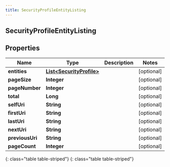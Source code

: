 ```yaml
---
title: SecurityProfileEntityListing
---
```

## SecurityProfileEntityListing


## Properties

| Name | Type | Description | Notes |
| ------------ | ------------- | ------------- | ------------- |
| **entities** | [**List&lt;SecurityProfile&gt;**](SecurityProfile.html) |  |  [optional] |
| **pageSize** | **Integer** |  |  [optional] |
| **pageNumber** | **Integer** |  |  [optional] |
| **total** | **Long** |  |  [optional] |
| **selfUri** | **String** |  |  [optional] |
| **firstUri** | **String** |  |  [optional] |
| **lastUri** | **String** |  |  [optional] |
| **nextUri** | **String** |  |  [optional] |
| **previousUri** | **String** |  |  [optional] |
| **pageCount** | **Integer** |  |  [optional] |
{: class="table table-striped"}
{: class="table table-striped"}


